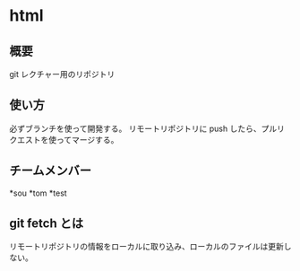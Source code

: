 # html

## 概要

git レクチャー用のリポジトリ

## 使い方

必ずブランチを使って開発する。
リモートリポジトリに push したら、プルリクエストを使ってマージする。

## チームメンバー

*sou
*tom
\*test

## git fetch とは

リモートリポジトリの情報をローカルに取り込み、ローカルのファイルは更新しない。

